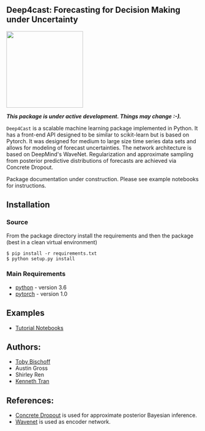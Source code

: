 ## Deep4cast: Forecasting for Decision Making under Uncertainty

<img src="https://raw.githubusercontent.com/MSRDL/Deep4Cast/master/docs/images/thumb.jpg" height=200>

***This package is under active development. Things may change :-).***

```Deep4Cast``` is a scalable machine learning package implemented in Python. It has a front-end API designed to be similar to scikit-learn but is based on Pytorch. It was designed for medium to large size time series data sets and allows for modeling of forecast uncertainties. The network architecture is based on DeepMind's WaveNet. Regularization and approximate sampling from posterior predictive distributions of forecasts are achieved via Concrete Dropout.

Package documentation under construction. Please see example notebooks for instructions.

## Installation
### Source
From the package directory install the requirements and then the package (best in a clean virtual environment)
```
$ pip install -r requirements.txt
$ python setup.py install
```

### Main Requirements
- [python](http://python.org) - version 3.6
- [pytorch](http://pytorch.org) - version 1.0

## Examples
- [Tutorial Notebooks](https://github.com/MSRDL/Deep4Cast/blob/master/docs/examples/github_forecasting.ipynb)

## Authors: 
- [Toby Bischoff](http://github.com/bischtob)
- Austin Gross
- Shirley Ren 
- [Kenneth Tran](http://www.kentran.net)

## References:
- [Concrete Dropout](https://arxiv.org/pdf/1705.07832.pdf) is used for approximate posterior Bayesian inference.
- [Wavenet](https://arxiv.org/pdf/1609.03499.pdf) is used as encoder network.
